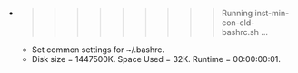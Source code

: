* >>>>>>>>> Running inst-min-con-cld-bashrc.sh ...
  * Set common settings for ~/.bashrc.
  * Disk size = 1447500K. Space Used = 32K. Runtime = 00:00:00:01.
